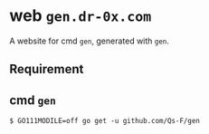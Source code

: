 # web `gen.dr-0x.com`

A website for cmd `gen`, generated with `gen`.


## Requirement

## cmd `gen`

```
$ GO111MODILE=off go get -u github.com/Qs-F/gen
```

